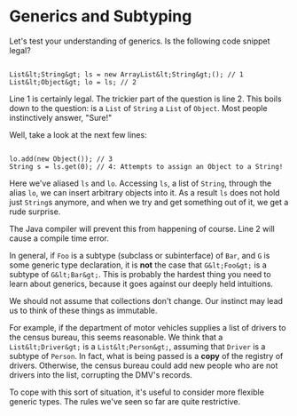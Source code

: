 
# Generics and Subtyping

Let's test your understanding of generics. Is the following code snippet legal?

```

List&lt;String&gt; ls = new ArrayList&lt;String&gt;(); // 1
List&lt;Object&gt; lo = ls; // 2 

```

Line 1 is certainly legal. The trickier part of the question is line 2. This boils down to the question: is a `List` of `String` a `List` of `Object`. Most people instinctively answer, "Sure!"

Well, take a look at the next few lines:

```

lo.add(new Object()); // 3
String s = ls.get(0); // 4: Attempts to assign an Object to a String!

```

Here we've aliased `ls` and `lo`. Accessing `ls`, a list of `String`, through the alias `lo`, we can insert arbitrary objects into it. As a result `ls` does not hold just `String`s anymore, and when we try and get something out of it, we get a rude surprise.

The Java compiler will prevent this from happening of course. Line 2 will cause a compile time error.

In general, if `Foo` is a subtype (subclass or subinterface) of `Bar`, and `G` is some generic type declaration, it is **not** the case that `G&lt;Foo&gt;` is a subtype of `G&lt;Bar&gt;`. This is probably the hardest thing you need to learn about generics, because it goes against our deeply held intuitions.

We should not assume that collections don't change. Our instinct may lead us to think of these things as immutable.

For example, if the department of motor vehicles supplies a list of drivers to the census bureau, this seems reasonable. We think that a `List&lt;Driver&gt;` is a `List&lt;Person&gt;`, assuming that `Driver` is a subtype of `Person`. In fact, what is being passed is a **copy** of the registry of drivers. Otherwise, the census bureau could add new people who are not drivers into the list, corrupting the DMV's records.

To cope with this sort of situation, it's useful to consider more flexible generic types. The rules we've seen so far are quite restrictive.
